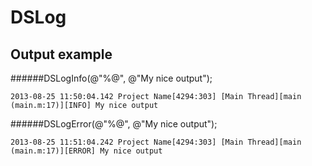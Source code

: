 DSLog
=========

Output example
--------------------
######DSLogInfo(@"%@", @"My nice output");
```
2013-08-25 11:50:04.142 Project Name[4294:303] [Main Thread][main (main.m:17)][INFO] My nice output
```

######DSLogError(@"%@", @"My nice output");
```
2013-08-25 11:51:04.242 Project Name[4294:303] [Main Thread][main (main.m:17)][ERROR] My nice output
```
